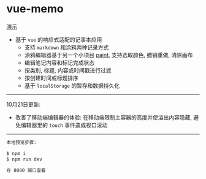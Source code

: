 # vue-memo

[演示](https://youknowznm.github.io/demos/vue-memo/)

- 基于 `vue` 的响应式适配的记事本应用
  - 支持 `markdown` 和涂鸦两种记录方式
  - 涂鸦编辑器基于另一个小项目 [paint](https://github.com/youknowznm/paint), 支持选取颜色, 撤销重做, 清除画布
  - 编辑笔记内容和标记完成状态
  - 按类别, 标题, 内容或时间戳进行过滤
  - 按创建时间或标题排序
  - 基于 `localStorage` 的暂存和数据持久化

---

10月21日更新:
  - 改善了移动端编辑器的体验: 在移动端限制主容器的高度并使溢出内容隐藏, 避免编辑器里的 `touch` 事件造成视口滚动

---

```bash
本地预览步骤:

$ npm i
$ npm run dev

在 8080 端口查看
```

